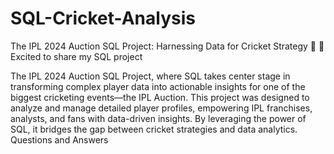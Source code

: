 # SQL-Cricket-Analysis
The IPL 2024 Auction SQL Project: Harnessing Data for Cricket Strategy 🚀
 🌟 Excited to share my SQL project

 The IPL 2024 Auction SQL Project, where SQL takes center stage in transforming complex player data into actionable insights for one of the biggest cricketing events—the IPL Auction.
This project was designed to analyze and manage detailed player profiles, empowering IPL franchises, analysts, and fans with data-driven insights. By leveraging the power of SQL, it bridges the gap between cricket strategies and data analytics.
Questions and Answers
